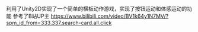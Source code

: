 利用了Unity2D实现了一个简单的横板动作游戏，实现了按钮运动和体感运动的功能
参考了B站UP主 https://www.bilibili.com/video/BV1k64y1N7MV/?spm_id_from=333.337.search-card.all.click
